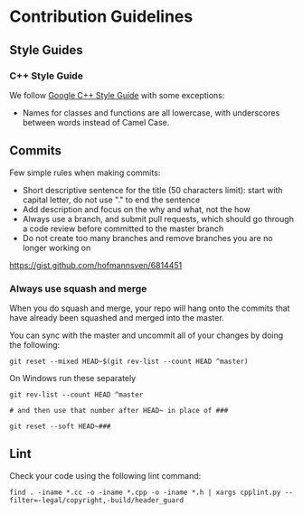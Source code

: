 # Contribution Guidelines

## Style Guides

### C++ Style Guide

We follow [Google C++ Style Guide](https://google.github.io/styleguide/cppguide.html) with some exceptions:

* Names for classes and functions are all lowercase, with underscores between words instead of Camel Case.

## Commits

Few simple rules when making commits:

* Short descriptive sentence for the title (50 characters limit): start with capital letter, do not use "." to end the sentence
* Add description and focus on the why and what, not the how
* Always use a branch, and submit pull requests, which should go through a code review before committed to the master branch
* Do not create too many branches and remove branches you are no longer working on

https://gist.github.com/hofmannsven/6814451

### Always use squash and merge

When you do squash and merge, your repo will hang onto the commits that have already been squashed and merged into the master.

You can sync with the master and uncommit all of your changes by doing the following:

```
git reset --mixed HEAD~$(git rev-list --count HEAD ^master)
```

On Windows run these separately
```
git rev-list --count HEAD ^master

# and then use that number after HEAD~ in place of ###

git reset --soft HEAD~###

```

## Lint

Check your code using the following lint command:

```
find . -iname *.cc -o -iname *.cpp -o -iname *.h | xargs cpplint.py --filter=-legal/copyright,-build/header_guard
```
